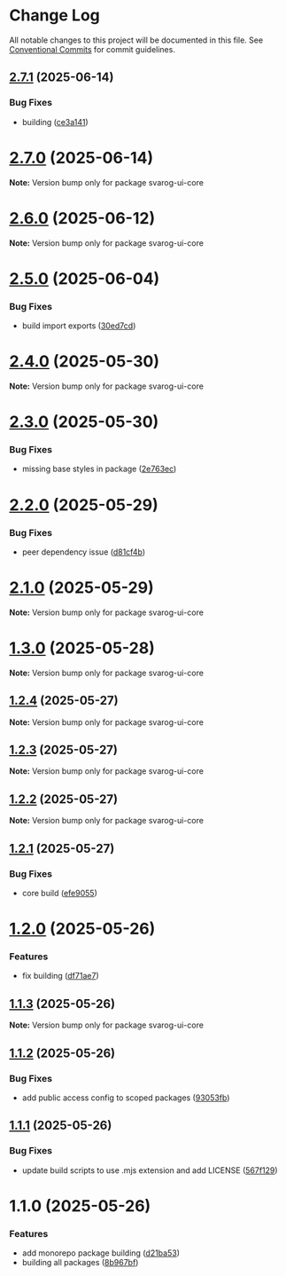 # Change Log

All notable changes to this project will be documented in this file.
See [Conventional Commits](https://conventionalcommits.org) for commit guidelines.

## [2.7.1](https://github.com/baaaaaaaaasowenyaaaaaaamamabeatsebaaah/svarog/compare/svarog-ui-core@2.7.0...svarog-ui-core@2.7.1) (2025-06-14)

### Bug Fixes

- building ([ce3a141](https://github.com/baaaaaaaaasowenyaaaaaaamamabeatsebaaah/svarog/commit/ce3a141088b2115b1f81adf176264b5320669bde))

# [2.7.0](https://github.com/baaaaaaaaasowenyaaaaaaamamabeatsebaaah/svarog/compare/svarog-ui-core@2.6.0...svarog-ui-core@2.7.0) (2025-06-14)

**Note:** Version bump only for package svarog-ui-core

# [2.6.0](https://github.com/baaaaaaaaasowenyaaaaaaamamabeatsebaaah/svarog/compare/svarog-ui-core@2.5.0...svarog-ui-core@2.6.0) (2025-06-12)

**Note:** Version bump only for package svarog-ui-core

# [2.5.0](https://github.com/baaaaaaaaasowenyaaaaaaamamabeatsebaaah/svarog/compare/svarog-ui-core@2.4.0...svarog-ui-core@2.5.0) (2025-06-04)

### Bug Fixes

- build import exports ([30ed7cd](https://github.com/baaaaaaaaasowenyaaaaaaamamabeatsebaaah/svarog/commit/30ed7cd0d641e285155dae0fdb02b74ae97e4e45))

# [2.4.0](https://github.com/baaaaaaaaasowenyaaaaaaamamabeatsebaaah/svarog/compare/svarog-ui-core@2.3.0...svarog-ui-core@2.4.0) (2025-05-30)

**Note:** Version bump only for package svarog-ui-core

# [2.3.0](https://github.com/baaaaaaaaasowenyaaaaaaamamabeatsebaaah/svarog/compare/svarog-ui-core@2.2.0...svarog-ui-core@2.3.0) (2025-05-30)

### Bug Fixes

- missing base styles in package ([2e763ec](https://github.com/baaaaaaaaasowenyaaaaaaamamabeatsebaaah/svarog/commit/2e763ecf922b25935be4dc96084f2fbad58014b2))

# [2.2.0](https://github.com/baaaaaaaaasowenyaaaaaaamamabeatsebaaah/svarog/compare/svarog-ui-core@2.0.0...svarog-ui-core@2.2.0) (2025-05-29)

### Bug Fixes

- peer dependency issue ([d81cf4b](https://github.com/baaaaaaaaasowenyaaaaaaamamabeatsebaaah/svarog/commit/d81cf4bd985afd28944e4bd5a97b12bff033fc98))

# [2.1.0](https://github.com/baaaaaaaaasowenyaaaaaaamamabeatsebaaah/svarog/compare/svarog-ui-core@2.0.0...svarog-ui-core@2.1.0) (2025-05-29)

**Note:** Version bump only for package svarog-ui-core

# [1.3.0](https://github.com/baaaaaaaaasowenyaaaaaaamamabeatsebaaah/svarog/compare/svarog-ui-core@1.2.4...svarog-ui-core@1.3.0) (2025-05-28)

**Note:** Version bump only for package svarog-ui-core

## [1.2.4](https://github.com/baaaaaaaaasowenyaaaaaaamamabeatsebaaah/svarog/compare/svarog-ui-core@1.2.3...svarog-ui-core@1.2.4) (2025-05-27)

**Note:** Version bump only for package svarog-ui-core

## [1.2.3](https://github.com/baaaaaaaaasowenyaaaaaaamamabeatsebaaah/svarog/compare/svarog-ui-core@1.2.2...svarog-ui-core@1.2.3) (2025-05-27)

**Note:** Version bump only for package svarog-ui-core

## [1.2.2](https://github.com/baaaaaaaaasowenyaaaaaaamamabeatsebaaah/svarog/compare/svarog-ui-core@1.2.1...svarog-ui-core@1.2.2) (2025-05-27)

**Note:** Version bump only for package svarog-ui-core

## [1.2.1](https://github.com/baaaaaaaaasowenyaaaaaaamamabeatsebaaah/svarog/compare/svarog-ui-core@1.2.0...svarog-ui-core@1.2.1) (2025-05-27)

### Bug Fixes

- core build ([efe9055](https://github.com/baaaaaaaaasowenyaaaaaaamamabeatsebaaah/svarog/commit/efe905512390a28f1e36eebd3640b56de260c499))

# [1.2.0](https://github.com/baaaaaaaaasowenyaaaaaaamamabeatsebaaah/svarog/compare/svarog-ui-core@1.1.3...svarog-ui-core@1.2.0) (2025-05-26)

### Features

- fix building ([df71ae7](https://github.com/baaaaaaaaasowenyaaaaaaamamabeatsebaaah/svarog/commit/df71ae79af43b7f08730cb63d0fc5d0d83fa69cd))

## [1.1.3](https://github.com/baaaaaaaaasowenyaaaaaaamamabeatsebaaah/svarog/compare/svarog-ui-core@1.1.2...svarog-ui-core@1.1.3) (2025-05-26)

**Note:** Version bump only for package svarog-ui-core

## [1.1.2](https://github.com/baaaaaaaaasowenyaaaaaaamamabeatsebaaah/svarog/compare/svarog-ui-core@1.1.1...svarog-ui-core@1.1.2) (2025-05-26)

### Bug Fixes

- add public access config to scoped packages ([93053fb](https://github.com/baaaaaaaaasowenyaaaaaaamamabeatsebaaah/svarog/commit/93053fb8f7ab6f97728609c5551e2f2cf84dbc6c))

## [1.1.1](https://github.com/baaaaaaaaasowenyaaaaaaamamabeatsebaaah/svarog/compare/svarog-ui-core@1.1.0...svarog-ui-core@1.1.1) (2025-05-26)

### Bug Fixes

- update build scripts to use .mjs extension and add LICENSE ([567f129](https://github.com/baaaaaaaaasowenyaaaaaaamamabeatsebaaah/svarog/commit/567f129c9f2c8f722ec578d0a76d8736531368d3))

# 1.1.0 (2025-05-26)

### Features

- add monorepo package building ([d21ba53](https://github.com/baaaaaaaaasowenyaaaaaaamamabeatsebaaah/svarog/commit/d21ba53e2f6b82eed3c048658966cf3b3033fb10))
- building all packages ([8b967bf](https://github.com/baaaaaaaaasowenyaaaaaaamamabeatsebaaah/svarog/commit/8b967bf4c958b6784baef6f40edd22654123dc87))
